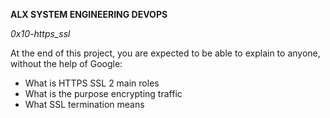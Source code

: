 __ALX SYSTEM ENGINEERING DEVOPS__

*0x10-https_ssl*

At the end of this project, you are expected to be able to explain to anyone, without the help of Google:

* What is HTTPS SSL 2 main roles
* What is the purpose encrypting traffic
* What SSL termination means
